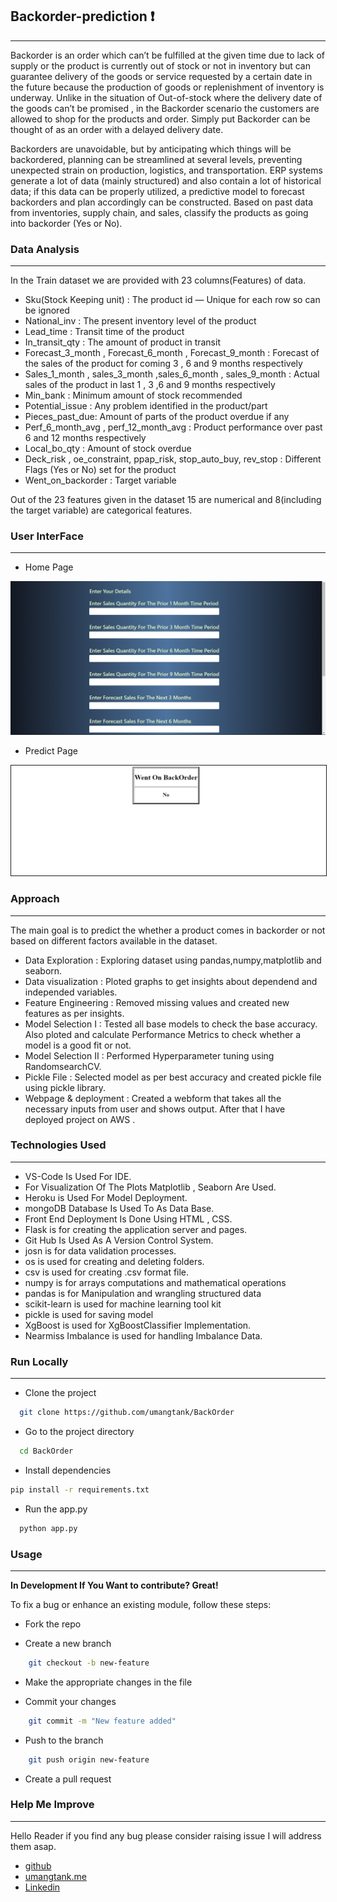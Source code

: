## Backorder-prediction ❗
-----
<p>
Backorder is an order which can’t be fulfilled at the given time due to lack of supply or the product is currently out of stock or not in inventory but can guarantee delivery of the goods or service requested by a certain date in the future because the production of goods or replenishment of inventory is underway. Unlike in the situation of Out-of-stock where the delivery date of the goods can’t be promised , in the Backorder scenario the customers are allowed to shop for the products and order. Simply put Backorder can be thought of as an order with a delayed delivery date.
</p>
<p>
Backorders are unavoidable, but by anticipating which things will be backordered, planning can be streamlined at several levels, preventing unexpected strain on production, logistics, and transportation. ERP systems generate a lot of data (mainly structured) and also contain a lot of historical data; if this data can be properly utilized, a predictive model to forecast backorders and plan accordingly can be constructed. Based on past data from inventories, supply chain, and sales, classify the products as going into backorder (Yes or No).
</p>

### Data Analysis
----------------------------------------------------------------------------------------------------------------------------------------------------------------------------

In the Train dataset we are provided with 23 columns(Features) of data.

* Sku(Stock Keeping unit) : The product id — Unique for each row so can be ignored
* National_inv : The present inventory level of the product
* Lead_time : Transit time of the product
* In_transit_qty : The amount of product in transit
* Forecast_3_month , Forecast_6_month , Forecast_9_month : Forecast of the sales of the product for coming 3 , 6 and 9 months respectively
* Sales_1_month , sales_3_month ,sales_6_month , sales_9_month : Actual sales of the product in last 1 , 3 ,6 and 9 months respectively
* Min_bank : Minimum amount of stock recommended
* Potential_issue : Any problem identified in the product/part
* Pieces_past_due: Amount of parts of the product overdue if any
* Perf_6_month_avg , perf_12_month_avg : Product performance over past 6 and 12 months respectively
* Local_bo_qty : Amount of stock overdue
* Deck_risk , oe_constraint, ppap_risk, stop_auto_buy, rev_stop : Different Flags (Yes or No) set for the product
* Went_on_backorder : Target variable

Out of the 23 features given in the dataset 15 are numerical and 8(including the target variable) are categorical features.

 ### User InterFace 
------------------------------------------------------------------------------------------------------------------------------------------------------------------------------

* Home Page 

<p align="center">
  <img src="Model_image\index.png" width='600px'>
</p>

* Predict Page
<p align="center">
  <img src="Model_image\predict.png" width='600px' border = "1px">
</p>

### Approach
--------------------------------------------------------------------------------------------------------------------------------------------------------------------------------

The main goal is to predict the whether a product comes in backorder or not based on different factors available in the dataset.

* Data Exploration : Exploring dataset using pandas,numpy,matplotlib and seaborn.
* Data visualization : Ploted graphs to get insights about dependend and independed variables.
* Feature Engineering : Removed missing values and created new features as per insights.
* Model Selection I : Tested all base models to check the base accuracy. Also ploted and calculate Performance Metrics to check whether a model is a good fit or not.
* Model Selection II : Performed Hyperparameter tuning using RandomsearchCV.
* Pickle File : Selected model as per best accuracy and created pickle file using pickle library.
* Webpage & deployment : Created a webform that takes all the necessary inputs from user and shows output. After that I have deployed project on AWS .

### Technologies Used
-------------------------------------------------------------------------------------------------------------------------------------------------------------

 * VS-Code Is Used For IDE.
 * For Visualization Of The Plots Matplotlib , Seaborn Are Used.
 * Heroku is Used For Model Deployment.
 * mongoDB Database Is Used To As Data Base.
 * Front End Deployment Is Done Using HTML , CSS.
 * Flask is for creating the application server and pages.
 * Git Hub Is Used As A Version Control System.
 * josn is for data validation processes.
 * os is used for creating and deleting folders.
 * csv is used for creating .csv format file.
 * numpy is for arrays computations and mathematical operations
 * pandas is for Manipulation and wrangling structured data
 * scikit-learn is used for machine learning tool kit
 * pickle is used for saving model
 * XgBoost is used for XgBoostClassifier Implementation.
 * Nearmiss Imbalance is used for handling Imbalance Data.




 ### Run Locally
 ------------------------------------------------------------------------------------------------------------------------------------------------------------------------

* Clone the project
```bash
  git clone https://github.com/umangtank/BackOrder
```

* Go to the project directory
```bash
  cd BackOrder
 ```

* Install dependencies
```bash
pip install -r requirements.txt
 ```

* Run the app.py
```bash
  python app.py
 ```

### Usage
---------------------------------------------------------------------------------------------------------------------------------------------------------------------------

**In Development If You Want to contribute? Great!**

To fix a bug or enhance an existing module, follow these steps:

* Fork the repo

* Create a new branch
```bash
    git checkout -b new-feature
 ```

* Make the appropriate changes in the file

* Commit your changes
```bash
    git commit -m "New feature added"
 ```
* Push to the branch
```bash
    git push origin new-feature
 ```

* Create a pull request

### Help Me Improve
---------------------------------------------------------------------------------------------------------------------------------------------------------------------------

Hello Reader if you find any bug please consider raising issue I will address them asap.

 * [github](https://github.com/umangtank)
  * [umangtank.me](https://umangtank.me)
   * [Linkedin](https://www.linkedin.com/in/umangtank/)
